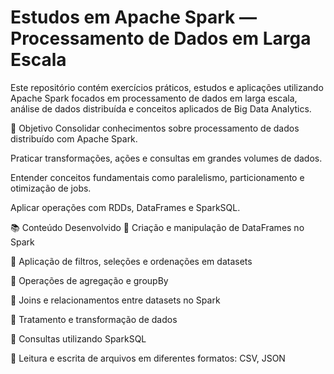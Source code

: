 #  Estudos em Apache Spark — Processamento de Dados em Larga Escala

Este repositório contém exercícios práticos, estudos e aplicações utilizando Apache Spark focados em processamento de dados em larga escala, análise de dados distribuída e conceitos aplicados de Big Data Analytics.

📌 Objetivo
Consolidar conhecimentos sobre processamento de dados distribuído com Apache Spark.

Praticar transformações, ações e consultas em grandes volumes de dados.

Entender conceitos fundamentais como paralelismo, particionamento e otimização de jobs.

Aplicar operações com RDDs, DataFrames e SparkSQL.

📚 Conteúdo Desenvolvido
🔸 Criação e manipulação de DataFrames no Spark

🔸 Aplicação de filtros, seleções e ordenações em datasets

🔸 Operações de agregação e groupBy

🔸 Joins e relacionamentos entre datasets no Spark

🔸 Tratamento e transformação de dados

🔸 Consultas utilizando SparkSQL

🔸 Leitura e escrita de arquivos em diferentes formatos: CSV, JSON
